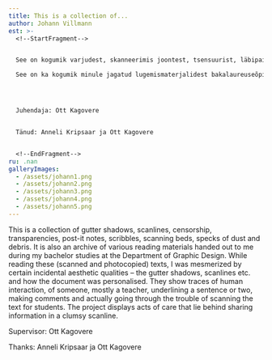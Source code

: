 ```yaml
---
title: This is a collection of...
author: Johann Villmann
est: >-
  <!--StartFragment-->


  See on kogumik varjudest, skanneerimis joontest, tsensuurist, läbipaistvustest, post-it’itest, kritseldustest, tolmu ja puru kübekestest.  

  See on ka kogumik minule jagatud lugemismaterjalidest bakalaureuseõpingutel ajal graafilise disaini osakonnas. Lugedes neid skanneeritud, kopeeritud, pildistatud tekste, olin lummatud nende juhuslikest esteetilistest omadustest, nagu varjud, jooned jne. ning kuidas koopiad on isikustatud. Neis on näha inimtegevuse jälgi, enamasti juhendaja, kes on lause või kaks alla kriipsutanud, tema kommentaare, mõtteid ja vaeva. Projekt toob esile hoolitsuse, mis peitub kohmaka skaneeringu jagamise rituaalis.




  Juhendaja: Ott Kagovere


  Tänud: Anneli Kripsaar ja Ott Kagovere


  <!--EndFragment-->
ru: .nan
galleryImages:
  - /assets/johann1.png
  - /assets/johann2.png
  - /assets/johann3.png
  - /assets/johann4.png
  - /assets/johann5.png
---
```

<!--StartFragment-->

This is a collection of gutter shadows, scanlines, censorship, transparencies, post-it notes, scribbles, scanning beds, specks of dust and debris. It is also an archive of various reading materials handed out to me during my bachelor studies at the Department of Graphic Design. While reading these (scanned and photocopied) texts, I was mesmerized by certain incidental aesthetic qualities – the gutter shadows, scanlines etc. and how the document was personalised. They show traces of human interaction, of someone, mostly a teacher, underlining a sentence or two, making comments and actually going through the trouble of scanning the text for students. The project displays acts of care that lie behind sharing information in a clumsy scanline.

Supervisor: Ott Kagovere

Thanks: Anneli Kripsaar ja Ott Kagovere

<!--EndFragment-->